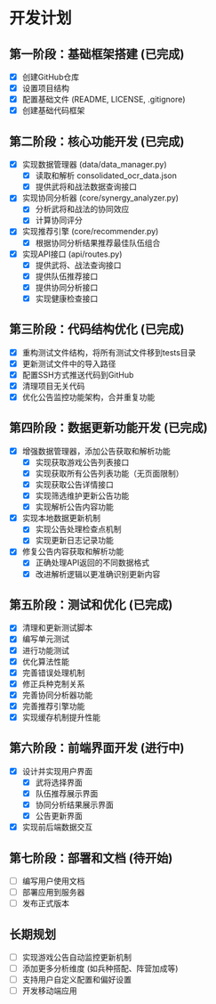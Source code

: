 # 开发计划

## 第一阶段：基础框架搭建 (已完成)
- [x] 创建GitHub仓库
- [x] 设置项目结构
- [x] 配置基础文件 (README, LICENSE, .gitignore)
- [x] 创建基础代码框架

## 第二阶段：核心功能开发 (已完成)
- [x] 实现数据管理器 (data/data_manager.py)
  - [x] 读取和解析 consolidated_ocr_data.json
  - [x] 提供武将和战法数据查询接口
- [x] 实现协同分析器 (core/synergy_analyzer.py)
  - [x] 分析武将和战法的协同效应
  - [x] 计算协同评分
- [x] 实现推荐引擎 (core/recommender.py)
  - [x] 根据协同分析结果推荐最佳队伍组合
- [x] 实现API接口 (api/routes.py)
  - [x] 提供武将、战法查询接口
  - [x] 提供队伍推荐接口
  - [x] 提供协同分析接口
  - [x] 实现健康检查接口

## 第三阶段：代码结构优化 (已完成)
- [x] 重构测试文件结构，将所有测试文件移到tests目录
- [x] 更新测试文件中的导入路径
- [x] 配置SSH方式推送代码到GitHub
- [x] 清理项目无关代码
- [x] 优化公告监控功能架构，合并重复功能

## 第四阶段：数据更新功能开发 (已完成)
- [x] 增强数据管理器，添加公告获取和解析功能
  - [x] 实现获取游戏公告列表接口
  - [x] 实现获取所有公告列表功能（无页面限制）
  - [x] 实现获取公告详情接口
  - [x] 实现筛选维护更新公告功能
  - [x] 实现解析公告内容功能
- [x] 实现本地数据更新机制
  - [x] 实现公告处理检查点机制
  - [x] 实现更新日志记录功能
- [x] 修复公告内容获取和解析功能
  - [x] 正确处理API返回的不同数据格式
  - [x] 改进解析逻辑以更准确识别更新内容

## 第五阶段：测试和优化 (已完成)
- [x] 清理和更新测试脚本
- [x] 编写单元测试
- [x] 进行功能测试
- [x] 优化算法性能
- [x] 完善错误处理机制
- [x] 修正兵种克制关系
- [x] 完善协同分析器功能
- [x] 完善推荐引擎功能
- [x] 实现缓存机制提升性能

## 第六阶段：前端界面开发 (进行中)
- [x] 设计并实现用户界面
  - [x] 武将选择界面
  - [x] 队伍推荐展示界面
  - [x] 协同分析结果展示界面
  - [x] 公告更新界面
- [x] 实现前后端数据交互

## 第七阶段：部署和文档 (待开始)
- [ ] 编写用户使用文档
- [ ] 部署应用到服务器
- [ ] 发布正式版本

## 长期规划
- [ ] 实现游戏公告自动监控更新机制
- [ ] 添加更多分析维度 (如兵种搭配、阵营加成等)
- [ ] 支持用户自定义配置和偏好设置
- [ ] 开发移动端应用